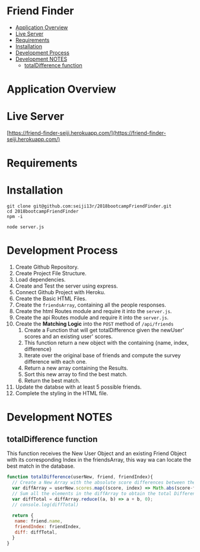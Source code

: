 # Friend Finder <!-- omit in toc -->
<!-- TOC -->

- [Application Overview](#application-overview)
- [Live Server](#live-server)
- [Requirements](#requirements)
- [Installation](#installation)
- [Development Process](#development-process)
- [Development NOTES](#development-notes)
    - [totalDifference function](#totaldifference-function)

<!-- /TOC -->

# Application Overview

# Live Server
[https://friend-finder-seiji.herokuapp.com/](https://friend-finder-seiji.herokuapp.com/)

# Requirements


# Installation
```console
git clone git@github.com:seiji13r/2018bootcampFriendFinder.git
cd 2018bootcampFriendFinder
npm -i

node server.js
```

# Development Process
1. Create Github Repository.
2. Create Project File Structure.
3. Load dependencies.
4. Create and Test the server using express.
5. Connect Github Project with Heroku.
6. Create the Basic HTML Files.
7. Create the `friendsArray`, containing all the people responses.
8. Create the html Routes module and require it into the `server.js`.
9. Create the api Routes module and require it into the `server.js`.
10. Create the **Matching Logic** into the `POST` method of `/api/friends`
    1.  Create a Function that will get totalDifference given the newUser' scores and an existing user' scores.
    2.  This function return a new object with the containing {name, index, difference}
    3.  Iterate over the original base of friends and compute the survey difference with each one.
    4.  Return a new array containing the Results.
    5.  Sort this new array to find the best match.
    6.  Return the best match.
11. Update the databse with at least 5 possible friends.
12. Complete the styling in the HTML file.


# Development NOTES

## totalDifference function

This function receives the New User Object and an existing Friend Object with its corresponding Index in the friendsArray, this way wa can locate the best match in the database.

```javascript
function totalDifference(userNew, friend, friendIndex){
  // Create a New Array with the absolute score differences between the New User and the Exiting Friend.
  var diffArray = userNew.scores.map((score, index) => Math.abs(score-friend.scores[index]));
  // Sum all the elements in the diffArray to obtain the total Difference.
  var diffTotal = diffArray.reduce((a, b) => a + b, 0);
  // console.log(diffTotal)
  
  return {
   name: friend.name,
   friendIndex: friendIndex,
   diff: diffTotal,
  }
}
```